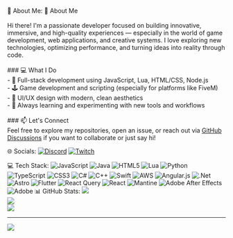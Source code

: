 💫 About Me:
 👋 About Me<br><br>Hi there! I'm a passionate developer focused on building innovative, immersive, and high-quality experiences — especially in the world of game development, web applications, and creative systems. I love exploring new technologies, optimizing performance, and turning ideas into reality through code.<br><br>### 💻 What I Do<br>- 🔧 Full-stack development using JavaScript, Lua, HTML/CSS, Node.js<br>- 🕹️ Game development and scripting (especially for platforms like FiveM)<br>- 🎨 UI/UX design with modern, clean aesthetics<br>- 🧠 Always learning and experimenting with new tools and workflows<br><br>### 📫 Let's Connect<br>Feel free to explore my repositories, open an issue, or reach out via [GitHub Discussions](https://github.com/) if you want to collaborate or just say hi!<br>


🌐 Socials:
[![Discord](https://img.shields.io/badge/Discord-%237289DA.svg?logo=discord&logoColor=white)](https://discord.gg/https://discord.gg/FB8qa2U75e) [![Twitch](https://img.shields.io/badge/Twitch-%239146FF.svg?logo=Twitch&logoColor=white)](https://twitch.tv/oskydok) 

💻 Tech Stack:
![JavaScript](https://img.shields.io/badge/javascript-%23323330.svg?style=for-the-badge&logo=javascript&logoColor=%23F7DF1E) ![Java](https://img.shields.io/badge/java-%23ED8B00.svg?style=for-the-badge&logo=openjdk&logoColor=white) ![HTML5](https://img.shields.io/badge/html5-%23E34F26.svg?style=for-the-badge&logo=html5&logoColor=white) ![Lua](https://img.shields.io/badge/lua-%232C2D72.svg?style=for-the-badge&logo=lua&logoColor=white) ![Python](https://img.shields.io/badge/python-3670A0?style=for-the-badge&logo=python&logoColor=ffdd54) ![TypeScript](https://img.shields.io/badge/typescript-%23007ACC.svg?style=for-the-badge&logo=typescript&logoColor=white) ![CSS3](https://img.shields.io/badge/css3-%231572B6.svg?style=for-the-badge&logo=css3&logoColor=white) ![C#](https://img.shields.io/badge/c%23-%23239120.svg?style=for-the-badge&logo=csharp&logoColor=white) ![C++](https://img.shields.io/badge/c++-%2300599C.svg?style=for-the-badge&logo=c%2B%2B&logoColor=white) ![Swift](https://img.shields.io/badge/swift-F54A2A?style=for-the-badge&logo=swift&logoColor=white) ![AWS](https://img.shields.io/badge/AWS-%23FF9900.svg?style=for-the-badge&logo=amazon-aws&logoColor=white) ![Angular.js](https://img.shields.io/badge/angular.js-%23E23237.svg?style=for-the-badge&logo=angularjs&logoColor=white) ![.Net](https://img.shields.io/badge/.NET-5C2D91?style=for-the-badge&logo=.net&logoColor=white) ![Astro](https://img.shields.io/badge/astro-%232C2052.svg?style=for-the-badge&logo=astro&logoColor=white) ![Flutter](https://img.shields.io/badge/Flutter-%2302569B.svg?style=for-the-badge&logo=Flutter&logoColor=white) ![React Query](https://img.shields.io/badge/-React%20Query-FF4154?style=for-the-badge&logo=react%20query&logoColor=white) ![React](https://img.shields.io/badge/react-%2320232a.svg?style=for-the-badge&logo=react&logoColor=%2361DAFB) ![Mantine](https://img.shields.io/badge/Mantine-ffffff?style=for-the-badge&logo=Mantine&logoColor=339af0) ![Adobe After Effects](https://img.shields.io/badge/Adobe%20After%20Effects-9999FF.svg?style=for-the-badge&logo=Adobe%20After%20Effects&logoColor=white) ![Adobe](https://img.shields.io/badge/adobe-%23FF0000.svg?style=for-the-badge&logo=adobe&logoColor=white)
📊 GitHub Stats:
![](https://github-readme-stats.vercel.app/api?username=Oskydoki&theme=algolia&hide_border=false&include_all_commits=true&count_private=true)<br/>
![](https://nirzak-streak-stats.vercel.app/?user=Oskydoki&theme=algolia&hide_border=false)<br/>
![](https://github-readme-stats.vercel.app/api/top-langs/?username=Oskydoki&theme=algolia&hide_border=false&include_all_commits=true&count_private=true&layout=compact)

---
[![](https://visitcount.itsvg.in/api?id=Oskydoki&icon=0&color=0)](https://visitcount.itsvg.in)

<!-- Proudly created with GPRM ( https://gprm.itsvg.in ) -->
